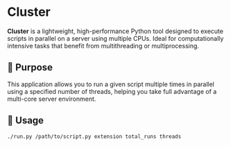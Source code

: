 # Cluster

**Cluster** is a lightweight, high-performance Python tool designed to execute scripts in parallel on a server using multiple CPUs. Ideal for computationally intensive tasks that benefit from multithreading or multiprocessing.

## 🚀 Purpose

This application allows you to run a given script multiple times in parallel using a specified number of threads, helping you take full advantage of a multi-core server environment.

## 🧠 Usage

```bash
./run.py /path/to/script.py extension total_runs threads
